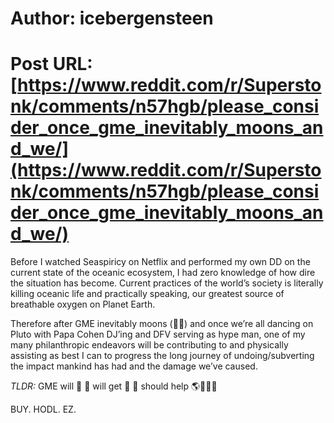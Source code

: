 # Author: icebergensteen
# Post URL: [https://www.reddit.com/r/Superstonk/comments/n57hgb/please_consider_once_gme_inevitably_moons_and_we/](https://www.reddit.com/r/Superstonk/comments/n57hgb/please_consider_once_gme_inevitably_moons_and_we/)


Before I watched Seaspiricy on Netflix and performed my own DD on the current state of the oceanic ecosystem, I had zero knowledge of how dire the situation has become.  Current practices of the world’s society is literally killing oceanic life and practically speaking, our greatest source of breathable oxygen on Planet Earth. 

Therefore after GME inevitably moons (🚀🚀) and once we’re all dancing on Pluto with Papa Cohen DJ’ing and DFV serving as hype man, one of my many philanthropic endeavors will be contributing to and physically assisting as best I can to progress the long journey of undoing/subverting the impact mankind has had and the damage we’ve caused. 

*TLDR:*
GME will 🚀
🦍 will get 🍗
🦍 should help 🌎🐋🐬🐢

BUY. HODL. EZ.